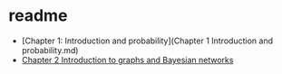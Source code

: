 # readme
* [Chapter 1: Introduction and probability](Chapter 1 Introduction and probability.md)
* [Chapter 2 Introduction to graphs and Bayesian networks](chapters/chapter_2.md)
